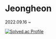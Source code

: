 # Jeongheon
2022.09.16 ~
<div>
  
[![Solved.ac Profile](http://mazassumnida.wtf/api/v2/generate_badge?boj=najh2003)](https://solved.ac/najh2003/)
</div>
